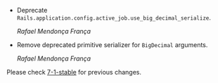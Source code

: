 *   Deprecate `Rails.application.config.active_job.use_big_decimal_serialize`.

    *Rafael Mendonça França*

*   Remove deprecated primitive serializer for `BigDecimal` arguments.

    *Rafael Mendonça França*

Please check [7-1-stable](https://github.com/rails/rails/blob/7-1-stable/activejob/CHANGELOG.md) for previous changes.
